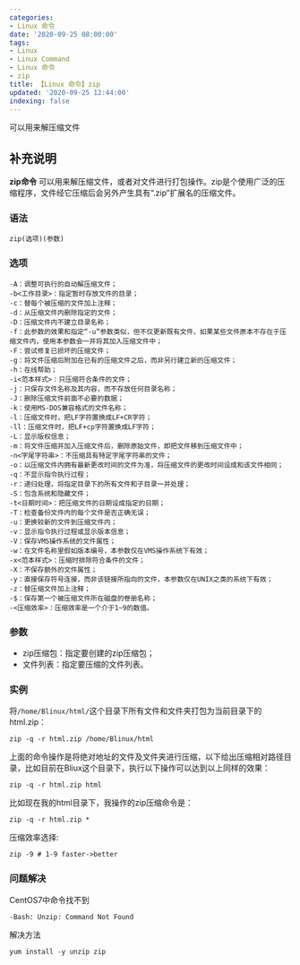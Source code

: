 ```yaml
---
categories:
- Linux 命令
date: '2020-09-25 08:00:00'
tags:
- Linux
- Linux Command
- Linux 命令
- zip
title: 【Linux 命令】zip
updated: '2020-09-25 12:44:00'
indexing: false
---
```


可以用来解压缩文件

## 补充说明

**zip命令** 可以用来解压缩文件，或者对文件进行打包操作。zip是个使用广泛的压缩程序，文件经它压缩后会另外产生具有“.zip”扩展名的压缩文件。

### 语法

```shell
zip(选项)(参数)
```

### 选项

```shell
-A：调整可执行的自动解压缩文件；
-b<工作目录>：指定暂时存放文件的目录；
-c：替每个被压缩的文件加上注释；
-d：从压缩文件内删除指定的文件；
-D：压缩文件内不建立目录名称；
-f：此参数的效果和指定“-u”参数类似，但不仅更新既有文件，如果某些文件原本不存在于压缩文件内，使用本参数会一并将其加入压缩文件中；
-F：尝试修复已损坏的压缩文件；
-g：将文件压缩后附加在已有的压缩文件之后，而非另行建立新的压缩文件；
-h：在线帮助；
-i<范本样式>：只压缩符合条件的文件；
-j：只保存文件名称及其内容，而不存放任何目录名称；
-J：删除压缩文件前面不必要的数据；
-k：使用MS-DOS兼容格式的文件名称；
-l：压缩文件时，把LF字符置换成LF+CR字符；
-ll：压缩文件时，把LF+cp字符置换成LF字符；
-L：显示版权信息；
-m：将文件压缩并加入压缩文件后，删除原始文件，即把文件移到压缩文件中；
-n<字尾字符串>：不压缩具有特定字尾字符串的文件；
-o：以压缩文件内拥有最新更改时间的文件为准，将压缩文件的更改时间设成和该文件相同；
-q：不显示指令执行过程；
-r：递归处理，将指定目录下的所有文件和子目录一并处理；
-S：包含系统和隐藏文件；
-t<日期时间>：把压缩文件的日期设成指定的日期；
-T：检查备份文件内的每个文件是否正确无误；
-u：更换较新的文件到压缩文件内；
-v：显示指令执行过程或显示版本信息；
-V：保存VMS操作系统的文件属性；
-w：在文件名称里假如版本编号，本参数仅在VMS操作系统下有效；
-x<范本样式>：压缩时排除符合条件的文件；
-X：不保存额外的文件属性；
-y：直接保存符号连接，而非该链接所指向的文件，本参数仅在UNIX之类的系统下有效；
-z：替压缩文件加上注释；
-$：保存第一个被压缩文件所在磁盘的卷册名称；
-<压缩效率>：压缩效率是一个介于1~9的数值。
```

### 参数

*   zip压缩包：指定要创建的zip压缩包；
*   文件列表：指定要压缩的文件列表。

### 实例

将`/home/Blinux/html/`这个目录下所有文件和文件夹打包为当前目录下的html.zip：

```shell
zip -q -r html.zip /home/Blinux/html
```

上面的命令操作是将绝对地址的文件及文件夹进行压缩，以下给出压缩相对路径目录，比如目前在Bliux这个目录下，执行以下操作可以达到以上同样的效果：

```shell
zip -q -r html.zip html
```

比如现在我的html目录下，我操作的zip压缩命令是：

```shell
zip -q -r html.zip *
```

压缩效率选择:

```shell
zip -9 # 1-9 faster->better
```

### 问题解决

CentOS7中命令找不到

```shell
-Bash: Unzip: Command Not Found
```

解决方法

```shell
yum install -y unzip zip
```

<!-- Linux命令行搜索引擎：https://jaywcjlove.github.io/linux-command/ -->
